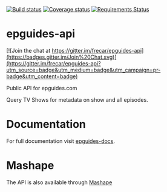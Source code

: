 [![Build status](https://ci.frigg.io/frecar/epguides-api.svg)](https://ci.frigg.io/frecar/epguides-api/last/)
[![Coverage status](https://ci.frigg.io/frecar/epguides-api/coverage.svg)](https://ci.frigg.io/frecar/epguides-api/last/)
[![Requirements Status](https://requires.io/github/frecar/epguides-api/requirements.svg?branch=master)](https://requires.io/github/frecar/epguides-api/requirements/?branch=master)

epguides-api
===================

[![Join the chat at https://gitter.im/frecar/epguides-api](https://badges.gitter.im/Join%20Chat.svg)](https://gitter.im/frecar/epguides-api?utm_source=badge&utm_medium=badge&utm_campaign=pr-badge&utm_content=badge)

Public API for epguides.com 

Query TV Shows for metadata on show and all episodes.


Documentation
===================
For full documentation visit [epguides-docs](https://epguides-api.readthedocs.org/).


Mashape
===================
The API is also available through [Mashape](https://www.mashape.com/frecar/epguides-api)
